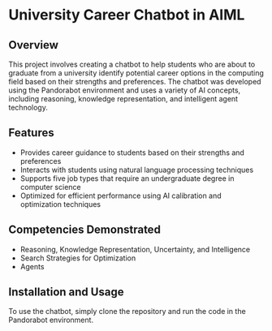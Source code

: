 # University Career Chatbot in AIML

## Overview

This project involves creating a chatbot to help students who are about to graduate from a university identify potential career options in the computing field based on their strengths and preferences. The chatbot was developed using the Pandorabot environment and uses a variety of AI concepts, including reasoning, knowledge representation, and intelligent agent technology.

## Features

- Provides career guidance to students based on their strengths and preferences
- Interacts with students using natural language processing techniques
- Supports five job types that require an undergraduate degree in computer science
- Optimized for efficient performance using AI calibration and optimization techniques

## Competencies Demonstrated

- Reasoning, Knowledge Representation, Uncertainty, and Intelligence
- Search Strategies for Optimization
- Agents

## Installation and Usage

To use the chatbot, simply clone the repository and run the code in the Pandorabot environment.

